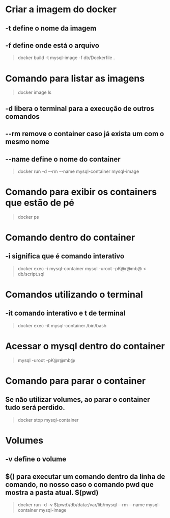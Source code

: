 
# Criar a imagem do docker 
## -t define o nome da imagem 
## -f define onde está o arquivo
> docker build -t mysql-image -f db/Dockerfile .


# Comando para listar as imagens
> docker image ls 

## -d libera o terminal para a execução de outros comandos
## --rm remove o container caso já exista um com o mesmo nome
## --name define o nome do container
> docker run -d --rm --name mysql-container mysql-image

# Comando para exibir os containers que estão de pé
> docker ps

# Comando dentro do container
## -i significa que é comando interativo
> docker exec -i mysql-container mysql -uroot -pK@r@mb@ < db/script.sql

# Comandos utilizando o terminal 
## -it comando interativo e t de terminal
> docker exec -it mysql-container /bin/bash

# Acessar o mysql dentro do container
> mysql -uroot -pK@r@mb@ 

# Comando para parar o container
## Se não utilizar volumes, ao parar o container tudo será perdido.
> docker stop mysql-container

# Volumes
## -v define o volume
## $() para executar um comando dentro da linha de comando, no nosso caso o comando pwd que mostra a pasta atual. $(pwd)
> docker run -d -v $(pwd)/db/data:/var/lib/mysql --rm --name mysql-container mysql-image